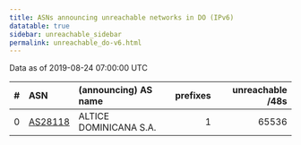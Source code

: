 ```yaml
---
title: ASNs announcing unreachable networks in DO (IPv6)
datatable: true
sidebar: unreachable_sidebar
permalink: unreachable_do-v6.html
---
```


Data as of 2019-08-24 07:00:00 UTC


<div class="datatable-begin"></div>

|   # | ASN                                    | (announcing) AS name   |   prefixes |   unreachable /48s |
|----:|:---------------------------------------|:-----------------------|-----------:|-------------------:|
|   0 | [AS28118](unreachable_AS28118-v6.html) | ALTICE DOMINICANA S.A. |          1 |              65536 |

<div class="datatable-end"></div>